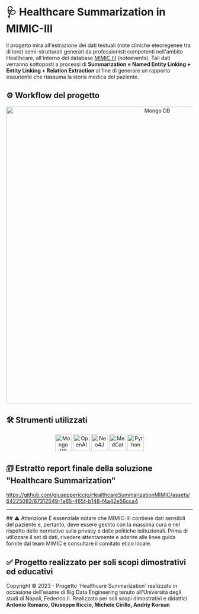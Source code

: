 # 🩺 Healthcare Summarization in MIMIC-III
Il progetto mira all'estrazione dei dati testuali (note cliniche eteoregenee tra di loro) semi-strutturati generati da professionisti competenti nell'ambito Healthcare, all'interno del database [MIMIC III](https://physionet.org/content/mimiciii/1.4/) (noteevents). Tali dati verranno sottoposti a processi di **Summarization** e **Named Entity Linking + Entity Linking + Relation Extraction** al fine di generare un rapporto esauriente che riassuma la storia medica del paziente. 

## ⚙️ Workflow del progetto
<div align="center">
    <img src="https://github.com/giuseppericcio/HealthcareSummarizationMIMIC/blob/main/img/Workflow.png?raw=true" alt="Mongo DB" height="800">
</div>

## 🛠️ Strumenti utilizzati
<div align="center">
    <img src="https://th.bing.com/th/id/R.4fae2a716eff54919f5c949473a40828?rik=GNlo2ZbF7gRjaw&pid=ImgRaw&r=0" alt="Mongo DB" height="45">
    <img src="https://th.bing.com/th/id/OIP.8CuA1RVvzjfpIVXMWW_TFQHaBj?pid=ImgDet&rs=1" alt="OpenAI" height="45">
    <img src="https://th.bing.com/th/id/OIP.Ksia5B3z9LrSDC7NILmyWwHaD3?pid=ImgDet&rs=1" alt="Neo4J" height="45">
    <img src="https://github.com/CogStack/MedCAT/blob/master/media/cat-logo.png?raw=true" alt="MedCat" height="45">
    <img src="https://th.bing.com/th/id/R.943803c137dc211e2279dbe80a17c401?rik=5%2bBVufa9qlZ7fA&riu=http%3a%2f%2flogos-download.com%2fwp-content%2fuploads%2f2016%2f10%2fPython_logo_wordmark.png&ehk=SmOqfSHQgYcJP9Z5pRpZMthkW0dDatRgVJlKeLyCTSs%3d&risl=&pid=ImgRaw&r=0" alt="Python" height="45">
</div>

## 🗊 Estratto report finale della soluzione "Healthcare Summarization" 
https://github.com/giuseppericcio/HealthcareSummarizationMIMIC/assets/64225083/67312049-1e65-465f-b148-f4a42e56cca4

<hr>
## ⚠️ Attenzione
È essenziale notare che MIMIC-III contiene dati sensibili del paziente e, pertanto, deve essere gestito con la massima cura e nel rispetto delle normative sulla privacy e delle politiche istituzionali. Prima di utilizzare il set di dati, rivedere attentamente e aderire alle linee guida fornite dal team MIMIC e consultare il comitato etico locale.

## ✅ Progetto realizzato per soli scopi dimostrativi ed educativi
Copyright © 2023 - Progetto 'Healthcare Summarization' realizzato in occasione dell'esame di Big Data Engineering tenuto all'Università degli studi di Napoli, Federico II. Realizzato per soli scopi dimostrativi e didattici. <br>
**Antonio Romano, Giuseppe Riccio, Michele Cirillo, Andriy Korsun**
